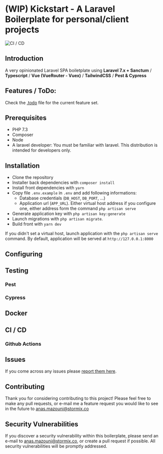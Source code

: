 # (WIP) Kickstart - A Laravel Boilerplate for personal/client projects

![CI / CD](https://github.com/Stormix/kickstart/workflows/CI%20/%20CD/badge.svg)

## Introduction

A very opinionated Laravel SPA boiletplate using **Laravel 7.x + Sanctum** / **Typescript** / **Vue (VueRouter - Vuex)** / **TailwindCSS** / **Pest & Cypress**

## Features / ToDo:

Check the [.todo](./.todo) file for the current feature set.

## Prerequisites

- PHP 7.3
- Composer
- Node
- A laravel developer: You must be familiar with laravel. This distribution is intended for developers only.

## Installation

- Clone the repository
- Installer back dependencies with `composer install`
- Install front dependencies with `yarn`
- Copy file `.env.example` in `.env` and add following informations:
  - Database credentials (`DB_HOST`, `DB_PORT`, ...)
  - Application url (`APP_URL`). Either virtual host address if you configure one, either address form the command `php artisan serve`
- Generate application key with `php artisan key:generate`
- Launch migrations with `php artisan migrate`.
- Build front with `yarn dev`

If you didn't set a virtual host, launch application with the `php artisan serve` command. By default, application will be served at `http://127.0.0.1:8000`

## Configuring

## Testing

### Pest

### Cypress

## Docker

## CI / CD

### Github Actions

## Issues

If you come across any issues please [report them here](https://github.com/Stormix/kickstart/issues).

## Contributing

Thank you for considering contributing to this project! Please feel free to make any pull requests, or e-mail me a feature request you would like to see in the future to anas.mazouni@stormix.co

## Security Vulnerabilities

If you discover a security vulnerability within this boilerplate, please send an e-mail to [anas.mazouni@stormix.co](mailto:anas.mazouni@stormix.co), or create a pull request if possible. All security vulnerabilities will be promptly addressed.
